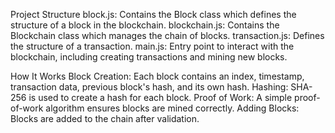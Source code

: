 Project Structure
  block.js: Contains the Block class which defines the structure of a block in the blockchain.
  blockchain.js: Contains the Blockchain class which manages the chain of blocks.
  transaction.js: Defines the structure of a transaction.
  main.js: Entry point to interact with the blockchain, including creating transactions and mining new blocks.

  
How It Works
  Block Creation: Each block contains an index, timestamp, transaction data, previous block's hash, and its own hash.
  Hashing: SHA-256 is used to create a hash for each block.
  Proof of Work: A simple proof-of-work algorithm ensures blocks are mined correctly.
  Adding Blocks: Blocks are added to the chain after validation.

